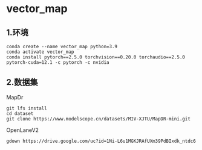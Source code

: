 # vector_map



## 1.环境
```
conda create --name vector_map python=3.9
conda activate vector_map
conda install pytorch==2.5.0 torchvision==0.20.0 torchaudio==2.5.0 pytorch-cuda=12.1 -c pytorch -c nvidia

```

## 2.数据集
MapDr
```
git lfs install
cd dataset
git clone https://www.modelscope.cn/datasets/MIV-XJTU/MapDR-mini.git
```
OpenLaneV2
```
gdown https://drive.google.com/uc?id=1Ni-L6u1MGKJRAfUXm39PdBIxdk_ntdc6
```

